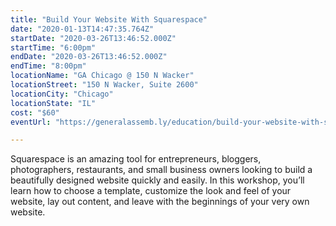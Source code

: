 ```yaml
---
title: "Build Your Website With Squarespace"
date: "2020-01-13T14:47:35.764Z"
startDate: "2020-03-26T13:46:52.000Z"
startTime: "6:00pm"
endDate: "2020-03-26T13:46:52.000Z"
endTime: "8:00pm"
locationName: "GA Chicago @ 150 N Wacker"
locationStreet: "150 N Wacker, Suite 2600"
locationCity: "Chicago"
locationState: "IL"
cost: "$60"
eventUrl: "https://generalassemb.ly/education/build-your-website-with-squarespace/chicago/97234"

---
```


Squarespace is an amazing tool for entrepreneurs, bloggers, photographers, restaurants, and small business owners looking to build a beautifully designed website quickly and easily. In this workshop, you’ll learn how to choose a template, customize the look and feel of your website, lay out content, and leave with the beginnings of your very own website.

